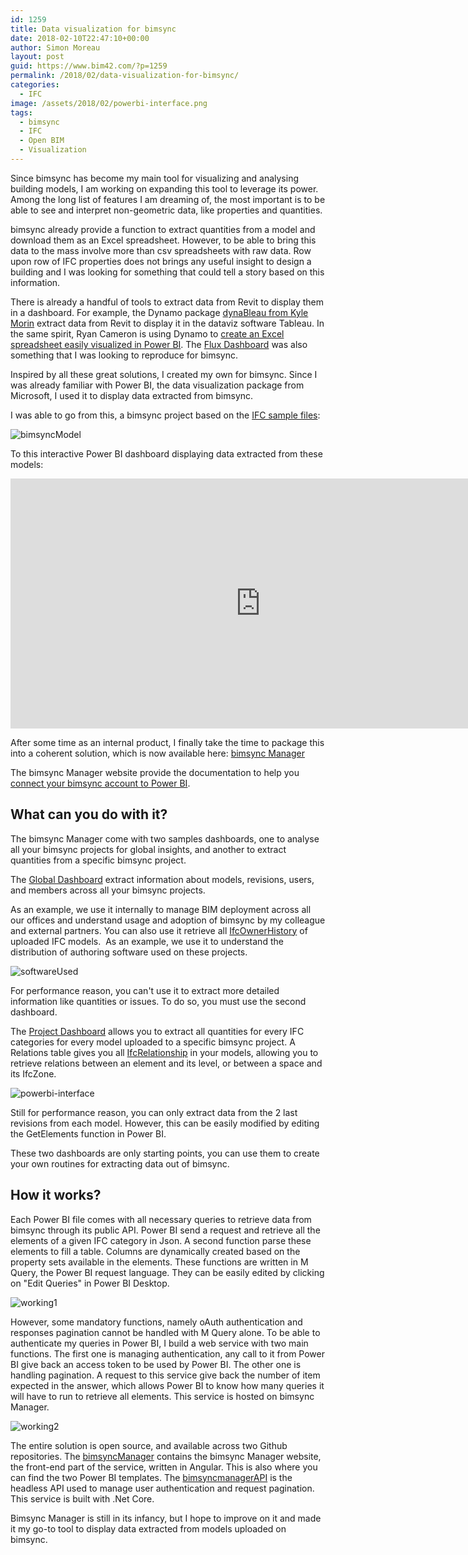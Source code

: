 ```yaml
---
id: 1259
title: Data visualization for bimsync
date: 2018-02-10T22:47:10+00:00
author: Simon Moreau
layout: post
guid: https://www.bim42.com/?p=1259
permalink: /2018/02/data-visualization-for-bimsync/
categories:
  - IFC
image: /assets/2018/02/powerbi-interface.png
tags:
  - bimsync
  - IFC
  - Open BIM
  - Visualization
---
```

Since bimsync has become my main tool for visualizing and analysing building models, I am working on expanding this tool to leverage its power. Among the long list of features I am dreaming of, the most important is to be able to see and interpret non-geometric data, like properties and quantities.

bimsync already provide a function to extract quantities from a model and download them as an Excel spreadsheet. However, to be able to bring this data to the mass involve more than csv spreadsheets with raw data. Row upon row of IFC properties does not brings any useful insight to design a building and I was looking for something that could tell a story based on this information.

There is already a handful of tools to extract data from Revit to display them in a dashboard. For example, the Dynamo package [dynaBleau from Kyle Morin](http://blog.kylemorin.co/2015/03/dynableau-dynamo-tableau/) extract data from Revit to display it in the dataviz software Tableau. In the same spirit, Ryan Cameron is using Dynamo to [create an Excel spreadsheet easily visualized in Power BI](https://www.youtube.com/watch?time_continue=1&v=72QDQhmpEfU). The [Flux Dashboard](https://labs.flux.io/dashboard/) was also something that I was looking to reproduce for bimsync.

Inspired by all these great solutions, I created my own for bimsync. Since I was already familiar with Power BI, the data visualization package from Microsoft, I used it to display data extracted from bimsync.

I was able to go from this, a bimsync project based on the [IFC sample files](http://www.nibs.org/?page=bsa_commonbimfiles):

![bimsyncModel](/assets/2018/02/bimsyncModel.png)

To this interactive Power BI dashboard displaying data extracted from these models:

<iframe width="800" height="400" src="https://app.powerbi.com/view?r=eyJrIjoiZGY2ZDU2YTktOTE0Zi00NDgzLTk1NGItYjg2Y2QwOTc4MTQ4IiwidCI6IjRiZGExYzA1LTc3ZTgtNDM4OS1iNjliLTA1N2EzNzBlNjY1YSIsImMiOjh9" frameborder="0" allowFullScreen="true"></iframe>

After some time as an internal product, I finally take the time to package this into a coherent solution, which is now available here: [bimsync Manager](https://bimsyncmanager.firebaseapp.com/home)

The bimsync Manager website provide the documentation to help you [connect your bimsync account to Power BI](https://bimsyncmanager.firebaseapp.com/documentation#SetUp).

## What can you do with it?

The bimsync Manager come with two samples dashboards, one to analyse all your bimsync projects for global insights, and another to extract quantities from a specific bimsync project.

The [Global Dashboard](https://bimsyncmanager.firebaseapp.com/documentation#GlobalDashboard) extract information about models, revisions, users, and members across all your bimsync projects.

As an example, we use it internally to manage BIM deployment across all our offices and understand usage and adoption of bimsync by my colleague and external partners. You can also use it retrieve all [IfcOwnerHistory](http://www.buildingsmart-tech.org/ifc/IFC4/final/html/schema/ifcutilityresource/lexical/ifcownerhistory.htm) of uploaded IFC models.  As an example, we use it to understand the distribution of authoring software used on these projects.

![softwareUsed](/assets/2018/02/softwareUsed.png)

For performance reason, you can't use it to extract more detailed information like quantities or issues. To do so, you must use the second dashboard.

The [Project Dashboard](https://bimsyncmanager.firebaseapp.com/documentation#ProjectDashboard) allows you to extract all quantities for every IFC categories for every model uploaded to a specific bimsync project. A Relations table gives you all [IfcRelationship](http://www.buildingsmart-tech.org/ifc/IFC4/final/html/schema/ifckernel/lexical/ifcrelationship.htm) in your models, allowing you to retrieve relations between an element and its level, or between a space and its IfcZone.

![powerbi-interface](/assets/2018/02/powerbi-interface.png)

Still for performance reason, you can only extract data from the 2 last revisions from each model. However, this can be easily modified by editing the GetElements function in Power BI.

These two dashboards are only starting points, you can use them to create your own routines for extracting data out of bimsync.

## How it works?

Each Power BI file comes with all necessary queries to retrieve data from bimsync through its public API. Power BI send a request and retrieve all the elements of a given IFC category in Json. A second function parse these elements to fill a table. Columns are dynamically created based on the property sets available in the elements. These functions are written in M Query, the Power BI request language. They can be easily edited by clicking on "Edit Queries" in Power BI Desktop.

![working1](/assets/2018/02/working1.png)

However, some mandatory functions, namely oAuth authentication and responses pagination cannot be handled with M Query alone. To be able to authenticate my queries in Power BI, I build a web service with two main functions. The first one is managing authentication, any call to it from Power BI give back an access token to be used by Power BI. The other one is handling pagination. A request to this service give back the number of item expected in the answer, which allows Power BI to know how many queries it will have to run to retrieve all elements. This service is hosted on bimsync Manager.

![working2](/assets/2018/02/working2.png)

The entire solution is open source, and available across two Github repositories. The [bimsyncManager](https://github.com/simonmoreau/bimsyncManager) contains the bimsync Manager website, the front-end part of the service, written in Angular. This is also where you can find the two Power BI templates. The [bimsyncmanagerAPI](https://github.com/simonmoreau/bimsyncmanagerAPI) is the headless API used to manage user authentication and request pagination. This service is built with .Net Core.

Bimsync Manager is still in its infancy, but I hope to improve on it and made it my go-to tool to display data extracted from models uploaded on bimsync.